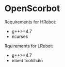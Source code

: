 # OpenScorbot
Requirements for HRobot:
* g++>=4.7
* ncurses

Rquirements for LRobot:
* g++>=4.7
* mbed toolchain
